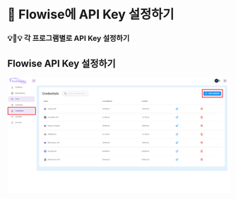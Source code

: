 # 🔑 Flowise에 API Key 설정하기

### **💡👀💡 각 프로그램별로 API Key 설정하기**

## Flowise API Key 설정하기

<img src="./images/Credantial.png">